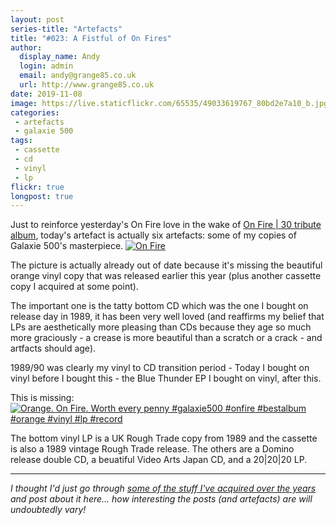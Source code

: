 ```yaml
---
layout: post
series-title: "Artefacts" 
title: "#023: A Fistful of On Fires"
author:
  display_name: Andy
  login: admin
  email: andy@grange85.co.uk
  url: http://www.grange85.co.uk
date: 2019-11-08
image: https://live.staticflickr.com/65535/49033619767_80bd2e7a10_b.jpg
categories:
 - artefacts
 - galaxie 500
tags:
 - cassette
 - cd
 - vinyl
 - lp
flickr: true
longpost: true
---
```

Just to reinforce yesterday's On Fire love in the wake of [On Fire \| 30 tribute album](/2019/11/07/on-fire-30-new-galaxie-500-tribute-cd-and-book-from-ahfow/), today's artefact is actually six artefacts: some of my copies of Galaxie 500's masterpiece.
<a data-flickr-embed="true" href="https://www.flickr.com/photos/grange85/49033619767/in/dateposted-public/" title="On Fire"><img src="https://live.staticflickr.com/65535/49033619767_80bd2e7a10_b.jpg" alt="On Fire"></a>

The picture is actually already out of date because it's missing the beautiful orange vinyl copy that was released earlier this year (plus another cassette copy I acquired at some point).
<!--more-->
The important one is the tatty bottom CD which was the one I bought on release day in 1989, it has been very well loved (and reaffirms my belief that LPs are aesthetically more pleasing than CDs because they age so much more graciously - a crease is more beautiful than a scratch or a crack - and artfacts should age).

1989/90 was clearly my vinyl to CD transition period - Today I bought on vinyl before I bought this - the Blue Thunder EP I bought on vinyl, after this.

This is missing:
<a data-flickr-embed="true" href="https://www.flickr.com/photos/grange85/32275249447/" title="Orange. On Fire. Worth every penny #galaxie500 #onfire #bestalbum #orange #vinyl #lp #record"><img src="https://media.fullofwishes.co.uk/flickr-downloads/32275249447_cab022469b_b.jpg" alt="Orange. On Fire. Worth every penny #galaxie500 #onfire #bestalbum #orange #vinyl #lp #record"></a>

The bottom vinyl LP is a UK Rough Trade copy from 1989 and the cassette is also a 1989 vintage Rough Trade release. The others are a Domino release double CD, a beuatiful Video Arts Japan CD, and a 20\|20\|20 LP.



---

_I thought I'd just go through [some of the stuff I've acquired over the years](/category/artefacts/) and post about it here... how interesting the posts (and artefacts) are will undoubtedly vary!_
